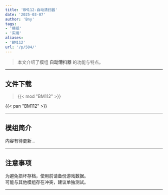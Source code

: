 ```yaml
---
title: 'BM112-自动清扫器'
date: '2025-03-07'
author: 'Bny'
tags:
- '模组'
- '实用'
aliases:
- 'BM112'
url: '/p/504/'
---
```


> 本文介绍了模组 **自动清扫器** 的功能与特点。

---

## 文件下载  

> {{< mod "BM112" >}}  

{{< pan "BM112" >}}  

---

## 模组简介

>  
内容有待更新...  

---

## 注意事项

>  
为避免损坏存档，使用前请备份游戏数据。  
可能与其他模组存在冲突，建议单独测试。  

---

